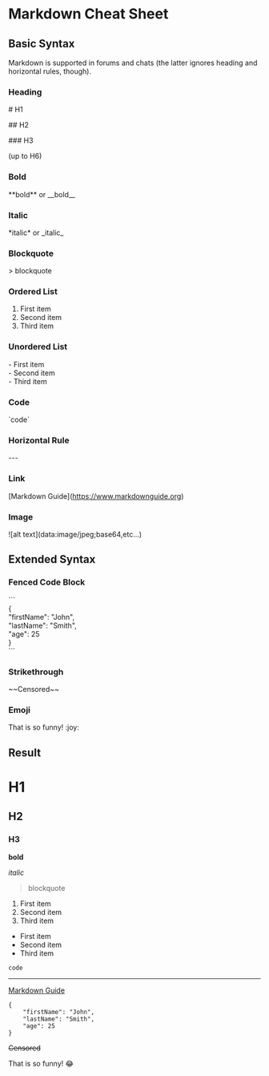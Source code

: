 # Markdown Cheat Sheet

## Basic Syntax

Markdown is supported in forums and chats (the latter ignores heading and horizontal rules, though).

### Heading

\# H1

\## H2

\### H3

(up to H6)

### Bold

\*\*bold\*\* or \_\_bold\_\_

### Italic

\*italic\* or \_italic\_

### Blockquote

\> blockquote

### Ordered List

1. First item
2. Second item
3. Third item

### Unordered List

\- First item  
\- Second item  
\- Third item

### Code

\`code`

### Horizontal Rule

\---

### Link

\[Markdown Guide](https://www.markdownguide.org)

### Image

\![alt text]\(data:image/jpeg;base64,etc...)

## Extended Syntax

### Fenced Code Block

\`\`\`  
{  
"firstName": "John",  
"lastName": "Smith",  
"age": 25  
}  
\`\`\`

### Strikethrough

\~~Censored~~

### Emoji

That is so funny! \:joy\:

## Result

# H1

## H2

### H3

**bold**

*italic*

> blockquote

1. First item
2. Second item
3. Third item

- First item
- Second item
- Third item

`code`

---

[Markdown Guide](https://www.markdownguide.org)

```  
{  
	"firstName": "John",  
	"lastName": "Smith",  
	"age": 25  
}  
```

~~Censored~~

That is so funny! :joy: